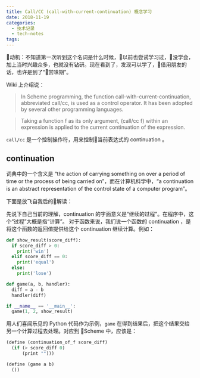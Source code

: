 ```yaml
---
title: Call/CC (call-with-current-continuation) 概念学习
date: 2018-11-19
categories:
  - 技术记录
  - tech-notes
tags: 
---
```


动机：不知道第一次听到这个名词是什么时候，以前也尝试学习过，没学会，加上当时兴趣众多，也就没有钻研。现在看到了，发现可以学了，借用朋友的话，也许是到了“赏味期”。

Wiki 上介绍说：

> In Scheme programming, the function call-with-current-continuation, abbreviated call/cc, is used as a control operator. It has been adopted by several other programming languages.

> Taking a function f as its only argument, (call/cc f) within an expression is applied to the current continuation of the expression.

`call/cc` 是一个控制操作符，用来控制当前表达式的 continuation 。

## continuation

词典中的一个含义是 “the action of carrying something on over a period of time or the process of being carried on”，而在计算机科学中，“a continuation is an abstract representation of the control state of a computer program”。

下面是放飞自我后的解读：

先说下自己当前的理解，continuation 的字面意义是“继续的过程”。在程序中，这个“过程”大概是指“计算”。
对于函数来说，我们说一个函数的 continuation ，是将这个函数的返回值提供给这个 continuation 继续计算。例如：

```python
def show_result(score_diff):
  if score_diff > 0:
    print('win')
  elif score_diff == 0:
    print('equal')
  else:
    print('lose')

def game(a, b, handler):
  diff = a - b
  handler(diff)

if __name__ == '__main__':
  game(1, 2, show_result)
```

用人们喜闻乐见的 Python 代码作为示例，`game` 在得到结果后，把这个结果交给另一个计算过程去处理。对应到 Scheme 中，应该是：

```scheme
(define (continuation_of_f score_diff)
  (if (> score_diff 0)
      (print "")))

(define (game a b)
  ())
```


